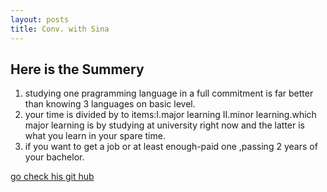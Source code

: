 ```yaml
---
layout: posts
title: Conv. with Sina
---
```



## Here is the Summery
1. studying one pragramming language in a full commitment is far better than knowing 3 languages on basic level.
2. your time is divided by to items:I.major learning II.minor learning.which major learning is by studying at university right now and the latter is what you learn in your spare time.
3. if you want to get a job or at least enough-paid one ,passing 2 years of your bachelor.


[go check his git hub](http://www.youtube.com)